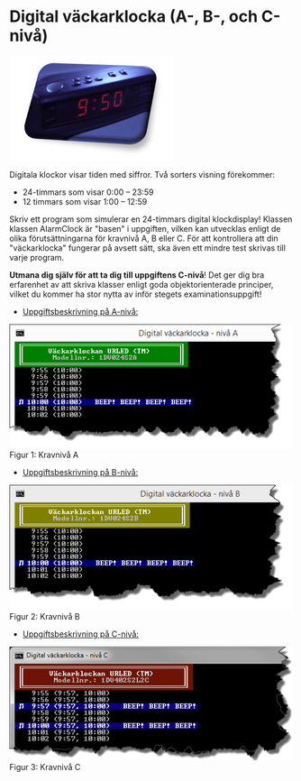 # Digital väckarklocka (A-, B-, och C-nivå)

![ScreenShot A](bilder/digitalClockDisplay.png)

Digitala klockor visar tiden med siffror. Två sorters visning förekommer:

* 24-timmars som visar 0:00 – 23:59
* 12 timmars som visar 1:00 – 12:59

Skriv ett program som simulerar en 24-timmars digital klockdisplay! Klassen klassen AlarmClock är "basen" i uppgiften, vilken kan utvecklas enligt de olika förutsättningarna för kravnivå A, B eller C. För att kontrollera att din "väckarklocka" fungerar på avsett sätt, ska även ett mindre test skrivas till varje program. 

__Utmana dig själv för att ta dig till uppgiftens C-nivå__! Det ger dig bra erfarenhet av att skriva klasser enligt goda objektorienterade principer, vilket du kommer ha stor nytta av inför stegets examinationsuppgift!    

- [Uppgiftsbeskrivning på A-nivå:](a-niva/)

![ScreenShot A](bilder/a-bilder/alarmClock_A.png)
Figur 1: Kravnivå A

- [Uppgiftsbeskrivning på B-nivå:](b-niva/)

![ScreenShot B](bilder/b-bilder/alarmClock_B.png)
Figur 2: Kravnivå B

- [Uppgiftsbeskrivning på C-nivå:](c-niva/)

![ScreenShot C](bilder/c-bilder/alarmClock_C.png)
Figur 3: Kravnivå C